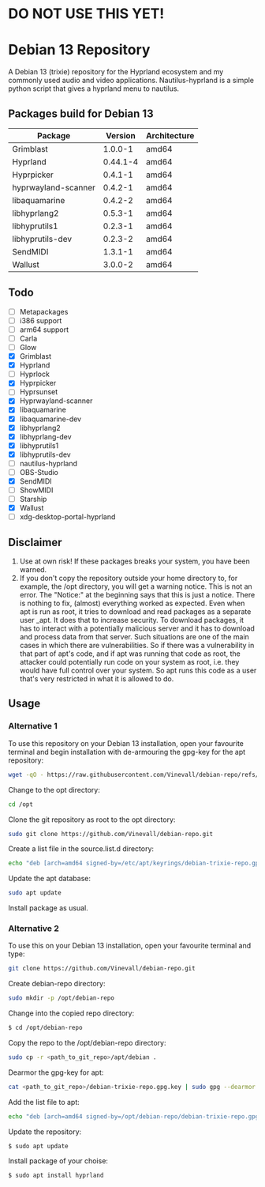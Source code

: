 # DO NOT USE THIS YET!


# Debian 13 Repository
A Debian 13 (trixie) repository for the Hyprland ecosystem and my commonly used audio and video applications.
Nautilus-hyprland is a simple python script that gives a hyprland menu to nautilus.

## Packages build for Debian 13
| Package | Version | Architecture |
| ----------- | ----------- |----------- |
| Grimblast | 1.0.0-1 | amd64 |
| Hyprland | 0.44.1-4 | amd64 |
| Hyprpicker | 0.4.1-1 | amd64 |
| hyprwayland-scanner | 0.4.2-1 | amd64 |
| libaquamarine | 0.4.2-2 | amd64 |
| libhyprlang2 | 0.5.3-1 | amd64 |
| libhyprutils1 | 0.2.3-1 | amd64 |
| libhyprutils-dev | 0.2.3-2 | amd64 |
| SendMIDI | 1.3.1-1| amd64 |
| Wallust | 3.0.0-2 | amd64 |

## Todo
- [ ] Metapackages
- [ ] i386 support
- [ ] arm64 support
- [ ] Carla
- [ ] Glow
- [x] Grimblast
- [x] Hyprland
- [ ] Hyprlock
- [x] Hyprpicker
- [ ] Hyprsunset
- [x] Hyprwayland-scanner
- [x] libaquamarine
- [x] libaquamarine-dev
- [x] libhyprlang2
- [x] libhyprlang-dev
- [x] libhyprutils1
- [x] libhyprutils-dev
- [ ] nautilus-hyprland
- [ ] OBS-Studio
- [x] SendMIDI
- [ ] ShowMIDI
- [ ] Starship
- [x] Wallust
- [ ] xdg-desktop-portal-hyprland

## Disclaimer
1. Use at own risk!
If these packages breaks your system, you have been warned.
2. If you don't copy the repository outside your home directory to, for example, the /opt directory, you will get a warning notice.
This is not an error. The "Notice:" at the beginning says that this is just a notice. There is nothing to fix, (almost) everything worked as expected. Even when apt is run as root, it tries to download and read packages as a separate user _apt. It does that to increase security. To download packages, it has to interact with a potentially malicious server and it has to download and process data from that server. Such situations are one of the main cases in which there are vulnerabilities. So if there was a vulnerability in that part of apt's code, and if apt was running that code as root, the attacker could potentially run code on your system as root, i.e. they would have full control over your system. So apt runs this code as a user that's very restricted in what it is allowed to do.

## Usage

### Alternative 1
To use this repository on your Debian 13 installation, open your favourite terminal and begin installation with de-armouring the gpg-key for the apt repository:

```bash
wget -qO - https://raw.githubusercontent.com/Vinevall/debian-repo/refs/heads/main/debian-trixie-repo.gpg.key | sudo gpg --dearmor -o /etc/apt/keyrings/debian-trixie-repo.gpg
```

Change to the opt directory:
```bash
cd /opt
```

Clone the git repository as root to the opt directory:
```bash 
sudo git clone https://github.com/Vinevall/debian-repo.git
```

Create a list file in the source.list.d directory:
```bash 
echo "deb [arch=amd64 signed-by=/etc/apt/keyrings/debian-trixie-repo.gpg] file:/opt/debian-repo/apt/debian trixie main" | sudo tee /etc/apt/sources.list.d/trixi-hyprland_and_media.list > /dev/null
```

Update the apt database:
```bash
sudo apt update
```

Install package as usual.

### Alternative 2
To use this on your Debian 13 installation, open your favourite terminal and type:

```bash 
git clone https://github.com/Vinevall/debian-repo.git
```

Create debian-repo directory:

```bash
sudo mkdir -p /opt/debian-repo
```

Change into the copied repo directory:

```bash
$ cd /opt/debian-repo
```

Copy the repo to the /opt/debian-repo directory:

```bash
sudo cp -r <path_to_git_repo>/apt/debian .
```

Dearmor the gpg-key for apt:

```bash
cat <path_to_git_repo>/debian-trixie-repo.gpg.key | sudo gpg --dearmor -o /opt/debian-repo/debian-trixie-repo.gpg
```

Add the list file to apt:

```bash 
echo "deb [arch=amd64 signed-by=/opt/debian-repo/debian-trixie-repo.gpg] file:/opt/debian-repo/debian trixie main" | sudo tee /etc/apt/sources.list.d/trixi-hyprland_and_media.list > /dev/null
```

Update the repository:

`$ sudo apt update`

Install package of your choise:

`$ sudo apt install hyprland`
